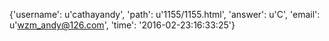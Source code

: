 {'username': u'cathayandy', 'path': u'1155/1155.html', 'answer': u'C', 'email': u'wzm_andy@126.com', 'time': '2016-02-23:16:33:25'}